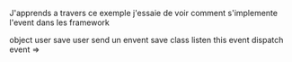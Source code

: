J'apprends a travers ce exemple j'essaie de voir comment s'implemente l'event dans les framework

object user
save user
send un envent save
class listen this event
dispatch event =>